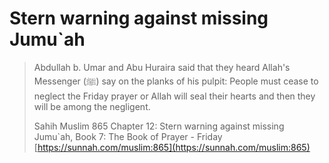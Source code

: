 # Stern warning against missing Jumu\`ah



> Abdullah b. Umar and Abu Huraira said that they heard Allah's Messenger (ﷺ) say on the planks of his pulpit: People must cease to neglect the Friday prayer or Allah will seal their hearts and then they will be among the negligent.
>
> Sahih Muslim 865 Chapter 12: Stern warning against missing Jumu\`ah, Book 7: The Book of Prayer - Friday [https://sunnah.com/muslim:865](https://sunnah.com/muslim:865)
>
>
